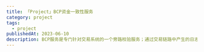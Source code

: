 ```yaml
---
title: 「Project」BCP资金一致性服务
category: project
tags:
  - project
publishedAt: 2023-06-10
description: BCP服务是专门针对交易系统的一个旁路校验服务；通过交易链路中产生的日志，进行关联核对关键信息，保证每次交易链路的资金一致性；
---
```






